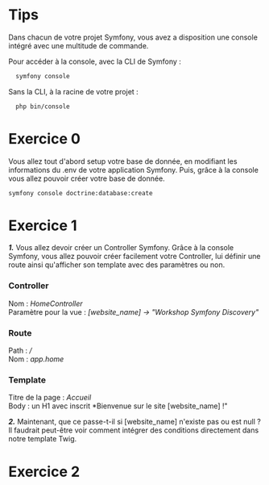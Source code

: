 # Tips

Dans chacun de votre projet Symfony, vous avez a disposition une console intégré avec une multitude de commande.

Pour accéder à la console, avec la CLI de Symfony :
```sh
  symfony console
```

Sans la CLI, à la racine de votre projet :
```sh
  php bin/console
```

# Exercice 0

Vous allez tout d'abord setup votre base de donnée, en modifiant les informations du .env de votre application Symfony. Puis, grâce à la console vous allez pouvoir créer votre base de donnée.

```sh
symfony console doctrine:database:create
```

# Exercice 1

***1.*** Vous allez devoir créer un Controller Symfony. Grâce à la console Symfony, vous allez pouvoir créer facilement votre Controller, lui définir une route ainsi qu'afficher son template avec des paramètres ou non.

### Controller
Nom : *HomeController*
<br />
Paramètre pour la vue : *[website_name] -> "Workshop Symfony Discovery"*

### Route
Path : */*
<br />
Nom : *app.home*

### Template
Titre de la page : *Accueil*
<br />
Body : un H1 avec inscrit *Bienvenue sur le site [website_name] !"

***2.*** Maintenant, que ce passe-t-il si [website_name] n'existe pas ou est null ? Il faudrait peut-être voir comment intégrer des conditions directement dans notre template Twig.

# Exercice 2
